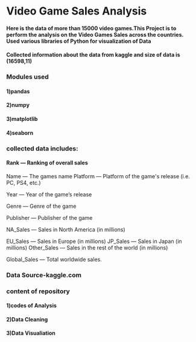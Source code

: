 # Video Game Sales Analysis
#### Here is the data of more than 15000 video games.This Project is to perform the analysis on the Video Games Sales across the countries. Used various libraries of Python for visualization of Data
#### Collected information about the data from kaggle and size of data is (16598,11)
### Modules used
#### 1)pandas
#### 2)numpy
#### 3)matplotlib
#### 4)seaborn

### collected data includes:
#### Rank — Ranking of overall sales
Name — The games name
Platform — Platform of the game's release (i.e. PC, PS4, etc.)

Year — Year of the game’s release

Genre — Genre of the game

Publisher — Publisher of the game

NA_Sales — Sales in North America (in millions)

EU_Sales — Sales in Europe (in millions)
JP_Sales — Sales in Japan (in millions)
Other_Sales — Sales in the rest of the world (in millions)

Global_Sales — Total worldwide sales.
### Data Source-kaggle.com
### content of repository
#### 1)codes of Analysis
#### 2)Data Cleaning
#### 3)Data Visualiation

